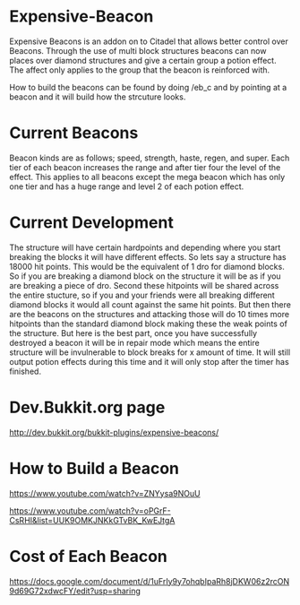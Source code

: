 Expensive-Beacon
================
Expensive Beacons is an addon on to Citadel that allows better control over Beacons.
Through the use of multi block structures beacons can now places over diamond structures and give a certain group a potion effect.
The affect only applies to the group that the beacon is reinforced with.

How to build the beacons can be found by doing /eb_c <type> <tier> and by pointing at a beacon and it will build how the strcuture looks.

Current Beacons
====
Beacon kinds are as follows; speed, strength, haste, regen, and super.  Each tier of each beacon increases the range and after tier four the level of the effect.  This applies to all beacons except the mega beacon which has only one tier and has a huge range and level 2 of each potion effect.

Current Development
=========
The structure will have certain hardpoints and depending where you start breaking the blocks it will have different effects. So lets say a structure has 18000 hit points. This would be the equivalent of 1 dro for diamond blocks. So if you are breaking a diamond block on the structure it will be as if you are breaking a piece of dro. Second these hitpoints will be shared across the entire stucture, so if you and your friends were all breaking different diamond blocks it would all count against the same hit points. But then there are the beacons on the structures and attacking those will do 10 times more hitpoints than the standard diamond block making these the weak points of the structure.
But here is the best part, once you have successfully destroyed a beacon it will be in repair mode which means the entire structure will be invulnerable to block breaks for x amount of time. It will still output potion effects during this time and it will only stop after the timer has finished.

Dev.Bukkit.org page
========
http://dev.bukkit.org/bukkit-plugins/expensive-beacons/

How to Build a Beacon
=====
https://www.youtube.com/watch?v=ZNYysa9NOuU

https://www.youtube.com/watch?v=oPGrF-CsRHI&list=UUK9OMKJNKkGTvBK_KwEJtgA

Cost of Each Beacon
============
https://docs.google.com/document/d/1uFrIy9y7ohqbIpaRh8jDKW06z2rcON9d69G72xdwcFY/edit?usp=sharing
